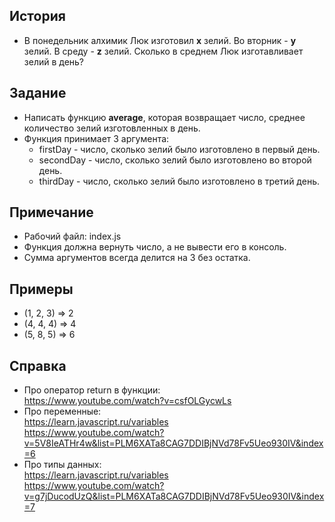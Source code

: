 ## История
- В понедельник алхимик Люк изготовил <b>x</b> зелий. Во вторник - <b>y</b> зелий. В среду - <b>z</b> зелий. Сколько в среднем Люк изготавливает зелий в день?

## Задание
- Написать функцию <b>average</b>, которая возвращает число, среднее количество зелий изготовленных в день.
- Функция принимает 3 аргумента:
  - firstDay - число, сколько зелий было изготовлено в первый день.
  - secondDay - число, сколько зелий было изготовлено во второй день.
  - thirdDay - число, сколько зелий было изготовлено в третий день.

## Примечание
- Рабочий файл: index.js
- Функция должна вернуть число, а не вывести его в консоль.
- Сумма аргументов всегда делится на 3 без остатка.

## Примеры
- (1, 2, 3) => 2
- (4, 4, 4) => 4
- (5, 8, 5) => 6

## Справка
- Про оператор return в функции:<br>https://www.youtube.com/watch?v=csfOLGycwLs
- Про переменные:<br>https://learn.javascript.ru/variables <br> https://www.youtube.com/watch?v=5V8IeATHr4w&list=PLM6XATa8CAG7DDIBjNVd78Fv5Ueo930IV&index=6
- Про типы данных:<br>https://learn.javascript.ru/variables <br> https://www.youtube.com/watch?v=g7jDucodUzQ&list=PLM6XATa8CAG7DDIBjNVd78Fv5Ueo930IV&index=7